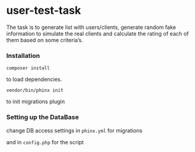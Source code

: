 # user-test-task
The task is to generate list with users/clients, generate random fake information to simulate the real clients and calculate the rating of each of them based on some criteria’s.

### Installation

`composer install`

to load dependencies.

`vendor/bin/phinx init`

to init migrations plugin

### Setting up the DataBase

change DB access settings in `phinx.yml` for migrations

and in `config.php` for the script

